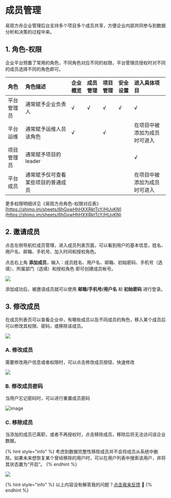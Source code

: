 # 成员管理

易观方舟企业管理后台支持多个项目多个成员共享，方便企业内部共同参与到数据分析和决策的过程中来。

## 1. 角色-权限

企业平台预置了常用的角色，不同角色对应不同的权限，平台管理员授权时对不同的成员选择不同的角色即可。

| 角色 | 角色描述 | 企业概览 | 成员管理 | 项目管理 | 安全设置 | 进入具体项目 |
| :--- | :--- | :--- | :--- | :--- | :--- | :--- |
| 平台管理员 | 通常赋予企业负责人 | √ | √ | √ | √ | √ |
| 平台运维 | 通常赋予运维人员该角色 | √ |  | √ |  | 在项目中被添加为成员时可进入 |
| 项目管理员 | 通常赋予项目的leader |  |  |  |  | √ |
| 平台成员 | 通常赋予仅可查看某些项目的普通成员 |  |  |  |  | 在项目中被添加为成员时可进入 |

更多权限明细详见《易观方舟角色-权限对应表》 [https://shimo.im/sheets/6hGxwHhHXXRktTcY/HUvKN](https://shimo.im/sheets/6hGxwHhHXXRktTcY/HUvKN)

## 2. 邀请成员

点击左侧导航栏成员管理，进入成员列表页面，可以看到用户的基本信息，姓名、用户名、邮箱、手机号、加入时间和授权角色。

点击右上角 **添加成员**，输入：成员姓名、用户名、邮箱、初始密码、手机号（选填）、所属部门（选填）和授权角色 即可创建成员帐号。

![ ](https://imguserradar.analysys.cn/fangzhou/img/2018/12/201812181426259399.gif)

添加成功后，被邀请成员就可以使用 **邮箱/手机号/用户名** 和 **初始密码** 进行登录。

## 3. 修改成员

在成员列表页可以查看企业中，有哪些成员以及不同成员的角色，移入某个成员后可以修改其权限、密码，或移除该成员。

![ ](https://imguserradar.analysys.cn/fangzhou/img/2018/12/201812181430409286.png)

### **A. 修改成员**

需要修改用户信息或者权限时，可以点击修改成员按钮，快速修改

![ ](https://imguserradar.analysys.cn/fangzhou/img/2018/12/201812181437381573.png)

### **B. 修改成员密码**

当用户忘记密码时，可以进行重置成员密码

![image](https://imguserradar.analysys.cn/fangzhou/img/2018/08/201808101536015639.png)

### **C. 移除成员**

当添加的成员已离职，或者不再授权时，点击移除成员，移除后将无法访问该企业数据。

{% hint style="info" %}
考虑到数据完整性移除成员并不会将成员从系统中删除。如果未来想恢复某个曾经移除的用户时，可以在用户列表中搜索该用户，并将其状态置为“开启”。
{% endhint %}

![ ](https://imguserradar.analysys.cn/fangzhou/img/2018/12/201812181441586846.png)





{% hint style="info" %}
以上内容没有解答我的问题？[点击我来反馈](https://support.qq.com/products/118522/) 🚀
{% endhint %}

